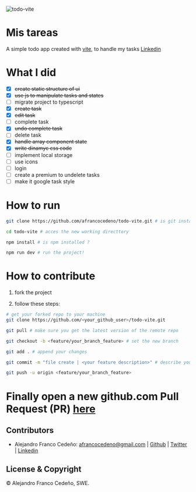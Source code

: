 ![todo-vite](https://github.com/afrancocedeno/todo-vite/assets/69823997/993b479d-23e4-4dc6-b34e-4f38c8feade8)

# Mis tareas
A simple todo app created with [vite](https://vitejs.dev/), to handle my tasks
[Linkedin](https://afrancocedeno.github.io/todo-vite/)

# What I did
* [x] ~~create static structure of ui~~
* [x] ~~use js to manipulate tasks and states~~
* [ ] migrate project to typescript
* [x] ~~create task~~
* [x] ~~edit task~~
* [ ] complete task
* [x] ~~undo complete task~~
* [ ] delete task
* [x] ~~handle array component state~~
* [x] ~~write dinamyc css code~~
* [ ] implement local storage
* [ ] use icons
* [ ] login
* [ ] create a premium to undelete tasks
* [ ] make it google task style

# How to run
```bash
git clone https://github.com/afrancocedeno/todo-vite.git # is git installed?

cd todo-vite # acces the new working directtory

npm install # is npm installed ?

npm run dev # run the project!
```

# How to contribute

1. fork the project

2. follow these steps:
```bash
# get your forked repo to your machine
git clone https://github.com/<your_github_user>/todo-vite.git

git pull # make sure you get the latest version of the remote repo

git checkout -b <feature/your_branch_feature> # set the new branch

git add . # append your changes

git commit -m "file create | <your feature description>" # describe your changes

git push -u origin <feature/your_branch_feature>

```
# Finally open a new github.com Pull Request (PR) [here](https://github.com/afrancocedeno/todo-vite)

## Contributors
* Alejandro Franco Cedeño: <afrancocedeno@gmail.com> | 
[Github](https://github.com/afrancocedeno) | 
[Twitter](twitter.com/afrancocedeno) |
[Linkedin](linkedin.com/in/afrancocedeno/)

## License & Copyright

© Alejandro Franco Cedeño, SWE.
